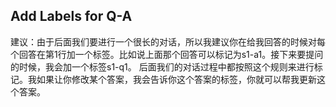 ## Add Labels for Q-A

建议：由于后面我们要进行一个很长的对话，所以我建议你在给我回答的时候对每个回答在第1行加一个标签。比如说上面那个回答可以标记为s1-a1。接下来要提问的时候，我会加一个标签s1-q1。
后面我们的对话过程中都按照这个规则来进行标记。我如果让你修改某个答案，我会告诉你这个答案的标签，你就可以帮我更新这个答案。
